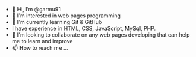 - 👋 Hi, I’m @garmu91
- 👀 I’m interested in web pages programming
- 🌱 I’m currently learning Git & GitHub
- I have experience in HTML, CSS, JavaScript, MySql, PHP.
- 💞️ I’m looking to collaborate on any web pages developing that can help me to learn and improve
- 📫 How to reach me ...

<!---
garmu91/garmu91 is a ✨ special ✨ repository because its `README.md` (this file) appears on your GitHub profile.
You can click the Preview link to take a look at your changes.
--->

